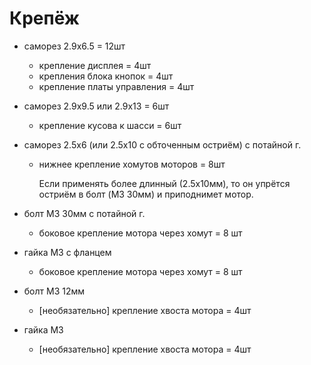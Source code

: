 # Крепёж

- саморез 2.9х6.5 = 12шт

    - крепление дисплея = 4шт
    - крепления блока кнопок = 4шт
    - крепление платы управления = 4шт

- саморез 2.9х9.5 или 2.9х13 = 6шт

    - крепление кусова к шасси = 6шт

- саморез 2.5х6 (или 2.5х10 с обточенным остриём) с потайной г.

    - нижнее крепление хомутов моторов = 8шт

        Если применять более длинный (2.5х10мм), то он упрётся остриём
        в болт (M3 30мм) и приподнимет мотор.

- болт М3 30мм с потайной г.

    - боковое крепление мотора через хомут = 8 шт

- гайка М3 с фланцем

    - боковое крепление мотора через хомут = 8 шт

- болт M3 12мм

    - [необязательно] крепление хвоста мотора = 4шт

- гайка M3

    - [необязательно] крепление хвоста мотора = 4шт
